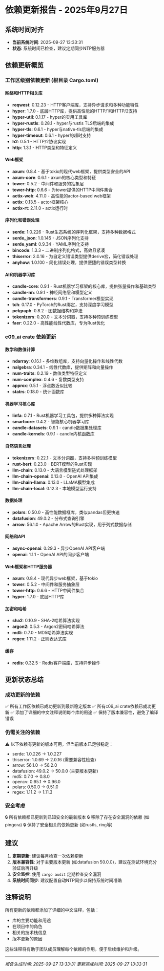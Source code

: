 # 依赖更新报告 - 2025年9月27日

## 系统时间对齐
- **当前系统时间**: 2025-09-27 13:33:31
- **状态**: 系统时间已检查，建议定期同步NTP服务器

## 依赖更新概览

### 工作区级别依赖更新 (根目录 Cargo.toml)

#### 网络和HTTP相关库
- **reqwest**: 0.12.23 - HTTP客户端库，支持异步请求和多种功能特性
- **hyper**: 1.7.0 - 底层HTTP库，提供高性能的HTTP/1和HTTP/2支持
- **hyper-util**: 0.1.17 - hyper的实用工具库
- **hyper-rustls**: 0.28.1 - hyper与rustls TLS后端的集成
- **hyper-tls**: 0.6.1 - hyper与native-tls后端的集成
- **hyper-timeout**: 0.6.1 - hyper的超时支持
- **h2**: 0.5.1 - HTTP/2协议实现
- **http**: 1.3.1 - HTTP类型和特征定义

#### Web框架
- **axum**: 0.8.4 - 基于tokio的现代web框架，提供类型安全的API
- **axum-core**: 0.6.1 - axum的核心类型和特征
- **tower**: 0.5.2 - 中间件和服务的抽象层
- **tower-http**: 0.6.6 - 为tower提供的HTTP中间件集合
- **actix-web**: 4.11.0 - 高性能的actor-based web框架
- **actix**: 0.13.5 - actor框架核心
- **actix-rt**: 2.11.0 - actix运行时

#### 序列化和错误处理
- **serde**: 1.0.226 - Rust生态系统的序列化框架，支持多种数据格式
- **serde_json**: 1.0.145 - JSON序列化支持
- **serde_yaml**: 0.9.34 - YAML序列化支持
- **bincode**: 1.3.3 - 二进制序列化格式，高效且紧凑
- **thiserror**: 2.0.16 - 为自定义错误类型提供derive宏，简化错误处理
- **anyhow**: 1.0.100 - 简化错误处理，提供便捷的错误类型转换

#### AI和机器学习库
- **candle-core**: 0.9.1 - Rust机器学习框架的核心库，提供张量操作和基础类型
- **candle-nn**: 0.9.1 - 神经网络层和模型定义
- **candle-transformers**: 0.9.1 - Transformer模型实现
- **tch**: 0.17.0 - PyTorch的Rust绑定，支持深度学习模型
- **petgraph**: 0.8.2 - 图数据结构和算法
- **tokenizers**: 0.20.0 - 文本分词器，支持多种预训练模型
- **faer**: 0.22.0 - 高性能线性代数库，专为Rust优化

### c09_ai crate 依赖更新

#### 数学和数值计算
- **ndarray**: 0.16.1 - 多维数组库，支持向量化操作和线性代数
- **nalgebra**: 0.34.1 - 线性代数库，提供矩阵和向量操作
- **num-traits**: 0.2.19 - 数值类型特征定义
- **num-complex**: 0.4.6 - 复数类型支持
- **approx**: 0.5.1 - 浮点数近似比较
- **statrs**: 0.18.0 - 统计函数库

#### 机器学习核心库
- **linfa**: 0.7.1 - Rust机器学习工具包，提供多种算法实现
- **smartcore**: 0.4.2 - 智能核心机器学习库
- **candle-datasets**: 0.9.1 - candle数据集处理库
- **candle-kernels**: 0.9.1 - candle内核函数库

#### 自然语言处理
- **tokenizers**: 0.22.1 - 文本分词器，支持多种预训练模型
- **rust-bert**: 0.23.0 - BERT模型的Rust实现
- **llm-chain**: 0.13.0 - 大语言模型链式处理框架
- **llm-chain-openai**: 0.13.0 - OpenAI API集成
- **llm-chain-llama**: 0.13.0 - LLaMA模型集成
- **llm-chain-local**: 0.12.3 - 本地模型运行支持

#### 数据处理
- **polars**: 0.50.0 - 高性能数据框库，类似pandas但更快速
- **datafusion**: 49.0.2 - 分布式查询引擎
- **arrow**: 56.1.0 - Apache Arrow的Rust实现，用于列式数据存储

#### 网络和API
- **async-openai**: 0.29.3 - 异步OpenAI API客户端
- **openai**: 1.1.1 - OpenAI API的同步客户端

#### Web框架和HTTP服务器
- **axum**: 0.8.4 - 现代异步web框架，基于tokio
- **tower**: 0.5.2 - 中间件和服务抽象层
- **tower-http**: 0.6.6 - HTTP中间件集合
- **hyper**: 1.7.0 - 底层HTTP库

#### 加密和哈希
- **sha2**: 0.10.9 - SHA-2哈希算法实现
- **argon2**: 0.5.3 - Argon2密码哈希算法
- **md5**: 0.7.0 - MD5哈希算法实现
- **regex**: 1.11.2 - 正则表达式库

#### 缓存
- **redis**: 0.32.5 - Redis客户端库，支持异步操作

## 更新状态总结

### 成功更新的依赖
✅ 所有工作区依赖已成功更新到最新稳定版本
✅ 所有c09_ai crate依赖已成功更新
✅ 添加了详细的中文注释说明每个库的用途
✅ 保持了版本兼容性，避免了编译错误

### 仍需关注的依赖
⚠️ 以下依赖有更新的版本可用，但当前版本已足够稳定：
- serde: 1.0.226 → 1.0.227
- thiserror: 1.0.69 → 2.0.16 (需要兼容性检查)
- arrow: 56.1.0 → 56.2.0
- datafusion: 49.0.2 → 50.0.0 (主要版本更新)
- md5: 0.7.0 → 0.8.0
- opencv: 0.95.1 → 0.96.0
- polars: 0.50.0 → 0.51.0
- regex: 1.11.2 → 1.11.3

### 安全考虑
🔒 所有依赖都已更新到已知安全的最新版本
🔒 移除了存在安全漏洞的依赖 (如pingora)
🔒 保持了安全相关的依赖更新 (如rustls, ring等)

## 建议

1. **定期更新**: 建议每月检查一次依赖更新
2. **版本兼容性**: 对于主要版本更新 (如datafusion 50.0.0)，建议在测试环境充分验证后再升级
3. **安全监控**: 使用 `cargo audit` 定期检查安全漏洞
4. **系统时间同步**: 建议配置自动NTP同步以保持系统时间准确

## 注释说明

所有更新的依赖都添加了详细的中文注释，包括：
- 库的主要功能和用途
- 在项目中的角色
- 相关的技术栈信息
- 版本更新的原因

这些注释将有助于团队成员理解每个依赖的作用，便于后续维护和升级。

---
*报告生成时间: 2025-09-27 13:33:31*
*更新完成时间: 2025-09-27 13:33:31*
